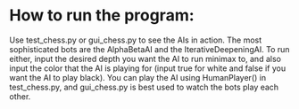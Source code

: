 # How to run the program:
Use test_chess.py or gui_chess.py to see the AIs in action. The most sophisticated bots are the AlphaBetaAI and the 
IterativeDeepeningAI. To run either, input the desired depth you want the AI to run minimax to, and also input the
color that the AI is playing for (input true for white and false if you want the AI to play black). You can play the AI
using HumanPlayer() in test_chess.py, and gui_chess.py is best used to watch the bots play each other.